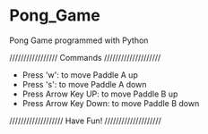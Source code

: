 # Pong_Game
Pong Game programmed with Python

///////////////// Commands ////////////////////

- Press 'w': to move Paddle A up
- Press 's': to move Paddle A down
- Press Arrow Key UP: to move Paddle B up
- Press Arrow Key Down: to move Paddle B down

/////////////////// Have Fun! ////////////////////
